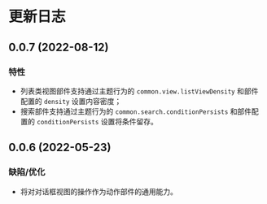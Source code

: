 # 更新日志

## 0.0.7 (2022-08-12)

### 特性

- 列表类视图部件支持通过主题行为的 `common.view.listViewDensity` 和部件配置的 `density` 设置内容密度；
- 搜索部件支持通过主题行为的 `common.search.conditionPersists` 和部件配置的 `conditionPersists` 设置将条件留存。

## 0.0.6 (2022-05-23)

### 缺陷/优化

- 将对对话框视图的操作作为动作部件的通用能力。
